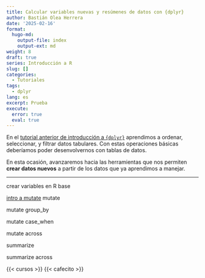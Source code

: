 ```yaml
---
title: Calcular variables nuevas y resúmenes de datos con {dplyr}
author: Bastián Olea Herrera
date: '2025-02-16'
format:
  hugo-md:
    output-file: index
    output-ext: md
weight: 8
draft: true
series: Introducción a R
slug: []
categories:
  - Tutoriales
tags:
  - dplyr
lang: es
excerpt: Prueba
execute:
  error: true
  eval: true
---
```



En el [tutorial anterior de introducción a `{dplyr}`](../../../../blog/r_introduccion/dplyr_intro/) aprendimos a ordenar, seleccionar, y filtrar datos tabulares. Con estas operaciones básicas deberíamos poder desenvolvernos con tablas de datos.

En esta ocasión, avanzaremos hacia las herramientas que nos permiten **crear datos nuevos** a partir de los datos que ya aprendimos a manejar.

------------------------------------------------------------------------

crear variables en R base

[intro a mutate](../../../../blog/r_introduccion/dplyr_intro/#crear-columnas)
mutate

mutate group_by

mutate case_when

mutate across

summarize

summarize across

{{< cursos >}}
{{< cafecito >}}
